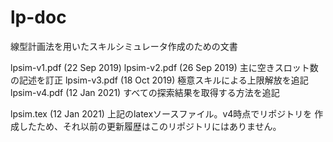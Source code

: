 # lp-doc
線型計画法を用いたスキルシミュレータ作成のための文書

lpsim-v1.pdf (22 Sep 2019)
lpsim-v2.pdf (26 Sep 2019) 主に空きスロット数の記述を訂正
lpsim-v3.pdf (18 Oct 2019) 極意スキルによる上限解放を追記
lpsim-v4.pdf (12 Jan 2021) すべての探索結果を取得する方法を追記

lpsim.tex (12 Jan 2021) 上記のlatexソースファイル。v4時点でリポジトリを
作成したため、それ以前の更新履歴はこのリポジトリにはありません。
